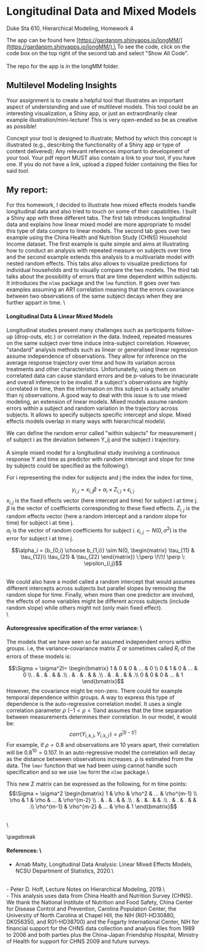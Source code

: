 # Longitudinal Data and Mixed Models

Duke Sta 610, Hierarchical Modeling, Homework 4

The app can be found here [https://gardanpm.shinyapps.io/longMM/](https://gardanpm.shinyapps.io/longMM/).\
To see the code, click on the code box on the top right of the second tab and select "Show All Code".\
\
The repo for the app is in the longMM folder.

## Multilevel Modeling Insights

Your assignment is to create a helpful tool that illustrates an important aspect of understanding and use of multilevel models. This tool could be an interesting visualization, a Shiny app, or just an extraordinarily clear example illustration/mini-lecture! This is very open-ended so be as creative as possible!


Concept your tool is designed to illustrate;
Method by which this concept is illustrated (e.g., describing the functionality of a Shiny app or type of content delivered);
Any relevant references important to development of your tool.
Your pdf report MUST also contain a link to your tool, if you have one. If you do not have a link, upload a zipped folder containing the files for said tool.


## My report:

For this homework, I decided to illustrate how mixed effects models handle longitudinal data and also tried to touch on some of their capabilities. I built a Shiny app with three different tabs. The first tab introduces longitudinal data and explains how linear mixed model are more appropriate to model this type of data compre to linear models. The second tab goes over two example using the China Health and Nutrition Study (CHNS) Household Income dataset. The first example is quite simple and aims at illustrating how to conduct an analysis with repeated measure on subjects over time and the second example extends this analysis to a multivariate model with nested random effects. This tabs also allows to visualize predictions for individual households and to visually compare the two models. The third tab talks about the possibility of errors that are time dependent within subjects. It introduces the `nlme` package and the `lme` function. It goes over two examples assuming an AR1 correlation meaning that the errors covariance between two observations of the same subject decays when they are further appart in time. \

#### Longitudinal Data & Linear Mixed Models

Longitudinal studies present many challenges such as participants follow-up (drop-outs, etc.) or correlation in the data. Indeed, repeated measures on the same subject over time induce intra-subject correlation. However, "standard" analysis methods such as linear or generalised linear regression assume independence of observations. They allow for inference on the average response trajectory over time and how its variation across treatments and other characteristics. Unfortunatelly, using them on correlated data can cause standard errors and be p-values to be innacurate and overall inference to be invalid. If a subject's observations are highly correlated in time, then the information on this subject is actually smaller than nj observations. A good way to deal with this issue is to use mixed modeling, an extension of linear models. Mixed models assume random errors within a subject and random variation in the trajectory across subjects. It allows to specify subjects specific intercept and slope. Mixed effects models overlap in many ways with hierarchical models\

We can define the random error called "within subjects" for measurement j of subject i as the deviation between Y_ij and the subject i trajectory.\
\
A simple mixed model for a longitudinal study involving a continuous response Y and time as predictor with random intercept and slope for time by subjects could be specified as the following:\

For i representing the index for subjects and j the index the index for time,

$$y_{i,j} = x_{i, j}\beta + \alpha_i \times Z_{i,j} +\epsilon_{i,j}$$
$x_{i, j}$ is the fixed effects vector (here intercept and time) for subject i at time j. $\beta$ is the vector of coefficients corresponding to these fixed effects.
$Z_{i,j}$ is the random effects vector (here a random intercept and a random slope for time) for subject i at time j.  
$\alpha_i$ is the vector of random coefficients for subject i. 
$\epsilon_{i,j} \sim N(0, \sigma^2)$ is the error for subject i at time j.

$$\alpha_i = {b_{0,i} \choose b_{1,i}} \sim N(0,
\begin{matrix}
  \tau_{11} & \tau_{12}\\
  \tau_{21} & \tau_{22} \end{matrix}) \:\perp \!\!\! \perp \: \epsilon_{i,j}$$


\
We could also have a model called a random intercept that would assumes different intercepts across subjects but parallel slopes by removing the random slope for time. Finally, when more than one predictor are involved, the effects of some variables might be different across subjects (include random slope) while others might not (only main fixed effect).\
\

#### Autoregressive specification of the error variance: \

The models that we have seen so far assumed independent errors within groups. i.e, the variance-covariance matrix $\Sigma$ or sometimes called $R_i$ of the errors of these models is:

$$\Sigma = \sigma^2I=
\begin{bmatrix}
  1 & 0 & 0 & ... & 0 \\
  0 & 1 & 0 & ... & 0 \\
  . & . & . &     & .\\
  . & . & . &     & .\\
  . & . & . &     & .\\
  0 & 0 & 0 & ... & 1
\end{bmatrix}$$
However, the covariance might be non-zero. There could for example temporal dependence within groups. A way to express this type of dependence is the auto-regressive
correlation model. It uses a single correlation parameter $\rho$ ($-1 < \rho < 1$)and assumes that the
time separation between measurements determines their correlation. In our model, it would be:
$$corr(Y_{i,k,j}, Y_{i,k,j'}) = ρ^{|tj−tj'|}$$
For example, if $\rho = 0.8$ and observations are 10 years
apart, their correlation will be $0.8^{10} = 0.107$. In an auto-regressive model the
correlation will decay as the distance betweeen observations increases. $\rho$ is estimated from the data. The `lmer` function that we had been using cannot handle such specification and so we use `lme` form the `nlme` package.\

This new $\Sigma$ matrix can be expressed as the following, for m time points:
$$\Sigma = \sigma^2
\begin{bmatrix}
  1 & \rho & \rho^2 & ... & \rho^{m-1} \\
  \rho & 1 & \rho & ... & \rho^{m-2} \\
  . & . & . &     & .\\
  . & . & . &     & .\\
  . & . & . &     & .\\
  \rho^{m-1} & \rho^{m-2} & ... & \rho & 1
\end{bmatrix}$$

<br>
\

\pagebreak
#### References: \

- Arnab Maity, Longitudinal Data Analysis: Linear Mixed Effects
Models, NCSU Department of Statistics, 2020.\
<br>
- Peter D. Hoff, Lecture Notes on Hierarchical Modeling, 2019.\
<br>
- This analysis uses data from China Health and Nutrition Survey (CHNS). We thank the National Institute of Nutrition and Food Safety, China Center for Disease Control and Prevention, Carolina Population Center, the University of North Carolina at Chapel Hill, the NIH (R01-HD30880, DK056350, and R01-HD38700) and the Fogarty International Center, NIH for financial support for the CHNS data collection and analysis files from 1989 to 2006 and both parties plus the China-Japan Friendship Hospital, Ministry of Health for support for CHNS 2009 and future surveys.